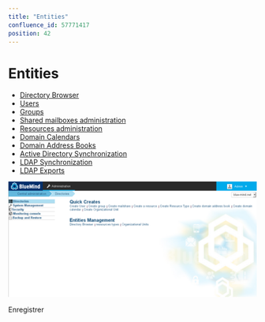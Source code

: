 ```yaml
---
title: "Entities"
confluence_id: 57771417
position: 42
---
```

# Entities


- [Directory Browser](/Guide_de_l_administrateur/Gestion_des_entités/Entrées_d_annuaire/)
- [Users](/Guide_de_l_administrateur/Gestion_des_entités/Utilisateurs/)
- [Groups](/Guide_de_l_administrateur/Gestion_des_entités/Groupes/)
- [Shared mailboxes administration](/Guide_de_l_administrateur/Gestion_des_entités/Boites_aux_lettres_partagées/)
- [Resources administration](/Guide_de_l_administrateur/Gestion_des_entités/Ressources/)
- [Domain Calendars](/Guide_de_l_administrateur/Gestion_des_entités/Calendriers_de_domaines/)
- [Domain Address Books](/Guide_de_l_administrateur/Gestion_des_entités/Carnets_d_adresses_de_domaines/)
- [Active Directory Synchronization](/Guide_de_l_administrateur/Gestion_des_entités/Synchronisation_Active_Directory/)
- [LDAP Synchronization](/Guide_de_l_administrateur/Gestion_des_entités/Synchronisation_LDAP/)
- [LDAP Exports](/Guide_de_l_administrateur/Gestion_des_entités/Export_LDAP/)


![](../../attachments/57771417/57771418.png)

Enregistrer

